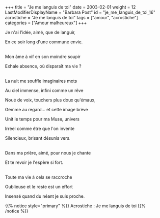 +++
title = "Je me languis de toi"
date = 2003-02-01
weight = 12
LastModifierDisplayName = "Barbara Post"
id = "je_me_languis_de_toi_16"
acrostiche = "Je me languis de toi"
tags = ["amour", "acrostiche"]
categories = ["Amour malheureux"]
+++

Je n'ai l'idée, aimé, que de languir,

En ce soir long d'une commune envie.

 \
Mon âme à vif en son moindre soupir

Exhale absence, où disparaît ma vie ?

 \
La nuit me souffle imaginaires mots

Au ciel immense, infini comme un rêve

Noué de voix, touchers plus doux qu'émaux,

Gemme au regard... et cette image brève

Unit le temps pour ma Muse, univers

Irréel comme être que l'on invente

Silencieux, brisant désunis vers.

 \
Dans ma prière, aimé, pour nous je chante

Et te revoir je l'espère si fort.

 \
Toute ma vie à cela se raccroche

Oublieuse et le reste est un effort

Insensé quand du néant je suis proche.

{{% notice style="primary" %}}
Acrostiche : Je me languis de toi
{{% /notice %}}
